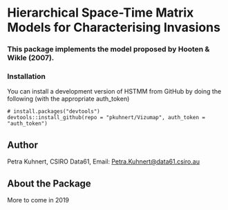 # Hierarchical Space-Time Matrix Models for Characterising Invasions

### This package implements the model proposed by Hooten & Wikle (2007).

### Installation

You can install a development version of HSTMM from GitHub by doing the following (with the appropriate auth_token)

    # install.packages("devtools")
    devtools::install_github(repo = "pkuhnert/Vizumap", auth_token = "auth_token")

Author
-------

Petra Kuhnert, CSIRO Data61, Email: <Petra.Kuhnert@data61.csiro.au>


About the Package
-----------------

More to come in 2019


